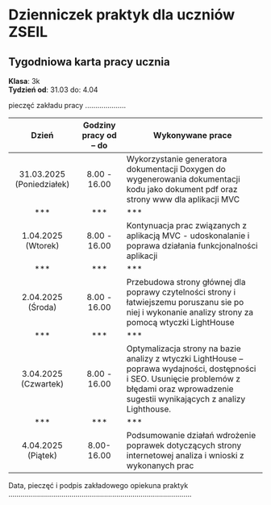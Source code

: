 # Dzienniczek praktyk dla uczniów ZSEIL 


## Tygodniowa karta pracy ucznia
**Klasa**: 3k  
**Tydzień od**: 31.03 do: 4.04

pieczęć zakładu pracy
....................
                  



| Dzień        | Godziny pracy od – do | Wykonywane prace                                   |
| :-------------: | :----------------------: |------------------------------------------------------|
| 31.03.2025 (Poniedziałek) |    8.00 - 16.00      | Wykorzystanie generatora dokumentacji Doxygen do wygenerowania dokumentacji kodu jako dokument pdf oraz strony www dla aplikacji MVC |
|***          |***                   | ***                                              |
| 1.04.2025 (Wtorek)  | 8.00 - 16.00         |  Kontynuacja prac związanych  z aplikacją MVC - udoskonalanie i poprawa działania funkcjonalności aplikacji |
|***          |***                   |***                                               |
| 2.04.2025 (Środa) | 8.00 - 16.00     | Przebudowa strony głównej dla poprawy czytelności strony i łatwiejszemu poruszanu sie po niej i wykonanie analizy strony za pomocą wtyczki LightHouse |
|***          |***                   |***                                                               |
| 3.04.2025 (Czwartek)  |  8.00 - 16.00    | Optymalizacja strony na bazie analizy z wtyczki LightHouse – poprawa wydajności, dostępności i SEO. Usunięcie problemów z błędami oraz wprowadzenie sugestii wynikających z analizy Lighthouse.|
| ***         | ***                  | ***                                                           |
| 4.04.2025 (Piątek) |  8.00-16.00  | Podsumowanie działań wdrożenie poprawek dotyczących strony internetowej analiza i wnioski z wykonanych prac |



 

 
 




Data, pieczęć i podpis zakładowego opiekuna praktyk 
……………………………………………………………………………… 




